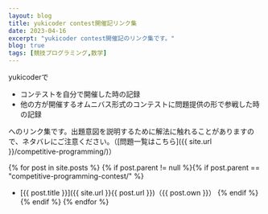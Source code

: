 ```yaml
---
layout: blog
title: yukicoder contest開催記リンク集
date: 2023-04-16
excerpt: "yukicoder contest開催記のリンク集です。"
blog: true
tags: [競技プログラミング,数学]
---
```


yukicoderで
<ul>
  <li> コンテストを自分で開催した時の記録 </li>
  <li> 他の方が開催するオムニバス形式のコンテストに問題提供の形で参戦した時の記録 </li>
</ul>
へのリンク集です。出題意図を説明するために解法に触れることがありますので、ネタバレにご注意ください。（[問題一覧はこちら]({{ site.url }}/competitive-programming/)）

{% for post in site.posts %}
{% if post.parent != null %}{% if post.parent == "competitive-programming-contest/" %}
- [{{ post.title }}]({{ site.url }}{{ post.url }})（{{ post.own }}）
{% endif %}{% endif %}
{% endfor %}

